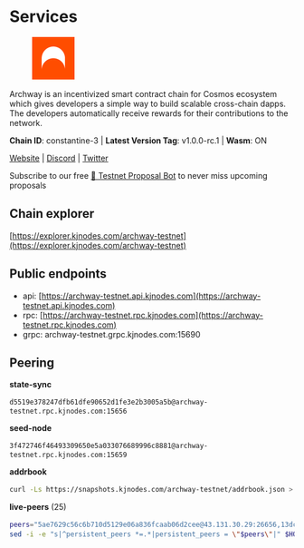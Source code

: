 # Services

<figure><img src="https://raw.githubusercontent.com/kj89/cosmos-images/main/logos/archway.png" alt=""><figcaption></figcaption></figure>

Archway is an incentivized smart contract chain for Cosmos  ecosystem which gives developers a simple way to build  scalable cross-chain dapps. The developers automatically  receive rewards for their contributions to the network.

**Chain ID**: constantine-3 | **Latest Version Tag**: v1.0.0-rc.1 | **Wasm**: ON

[Website](https://archway.io) | [Discord](https://discord.gg/archwayhq) | [Twitter](https://twitter.com/archwayhq)



Subscribe to our free [🤖 Testnet Proposal Bot](https://t.me/kjnodes_testnet_proposal_bot) to never miss upcoming proposals


## Chain explorer
[https://explorer.kjnodes.com/archway-testnet](https://explorer.kjnodes.com/archway-testnet)

## Public endpoints

* api: [https://archway-testnet.api.kjnodes.com](https://archway-testnet.api.kjnodes.com)
* rpc: [https://archway-testnet.rpc.kjnodes.com](https://archway-testnet.rpc.kjnodes.com)
* grpc: archway-testnet.grpc.kjnodes.com:15690

## Peering

**state-sync**

```text
d5519e378247dfb61dfe90652d1fe3e2b3005a5b@archway-testnet.rpc.kjnodes.com:15656
```

**seed-node**

```text
3f472746f46493309650e5a033076689996c8881@archway-testnet.rpc.kjnodes.com:15659
```

**addrbook**
```bash
curl -Ls https://snapshots.kjnodes.com/archway-testnet/addrbook.json > $HOME/.archway/config/addrbook.json
```

**live-peers** (25)
```bash
peers="5ae7629c56c6b710d5129e06a836fcaab06d2cee@43.131.30.29:26656,13dc844645671d5da8ee81ab969d19166c3df11d@65.109.90.169:15656,3320a6e7d7f1480e832d74d5ada53d8e275458bb@65.108.238.61:24656,31f08ac1a5c3d4bbb9d486e1ea96b298e04625df@65.109.84.33:40656,fc4ecb28fc3665af1fed087ca76f611e090442e9@149.102.130.209:26656,5069525117c370eedfca4dbdf79a2d092c3b9687@173.249.49.123:24656,c56bad24170d2a7fa4b6316cc08b2432cc0b0db1@5.78.80.25:26656,e8d60ff778f3c27f54382ff22c7ac071f2a81027@35.223.36.227:26656,e5e71ccd387eba74fec51b211e9236fca965af40@46.4.5.45:11556,b7084c40af131f24ab7e449a9844e0f56c94fa41@51.91.30.173:4000,5c2a752c9b1952dbed075c56c600c3a79b58c395@195.3.220.140:26946,874f0042c20d3808eccb86b523fffe42903034b8@95.217.144.107:11556,232018c513b9096a78e42ffa08f3685c4dd6a030@102.182.132.127:26656,d0a57dec1e14e60e73c9a3f89f7cf351a846bd8a@120.226.39.220:16656,7f46c5c86639e04183cea341d62c59213cdc4542@185.230.138.49:26656,294a03eabd098fe74ab1d5eac97d9fd11684d3db@120.226.39.215:26656,05413d5814b6efbb1cddec9ae240b2c638a127f5@222.106.187.14:53100,9588fb1df2b32f50ca95c31dd92de0cd4724eac3@120.226.39.200:26656,b9ba5ae75fbdee6812d1aa53ff7154ed59938cbc@57.128.151.101:26656,d5519e378247dfb61dfe90652d1fe3e2b3005a5b@65.109.68.190:15656,85c669e01f5fca4d1ef7636a9526296a0083bb1d@15.235.193.57:26656,d1334258b592ebccb85a917aa65976b74e254a60@65.109.65.248:31656,9a5b41ac06b3c131ca6e4959a465d6bc0d103e66@88.198.52.46:11556,0cf5d2bcc49c1acddb6b7b2bc547543ec2fbe844@34.239.246.206:26656,9aa8a73ea9364aa3cf7806d4dd25b6aed88d8152@190.2.136.144:11756"
sed -i -e "s|^persistent_peers *=.*|persistent_peers = \"$peers\"|" $HOME/.archway/config/config.toml
```
